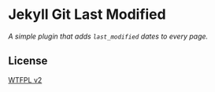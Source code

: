 # Jekyll Git Last Modified
_A simple plugin that adds `last_modified` dates to every page._

## License
[WTFPL v2](http://www.wtfpl.net/about/)